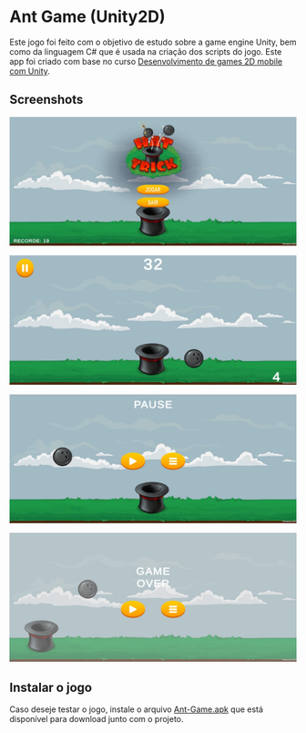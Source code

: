 # **Ant Game (Unity2D)**

Este jogo foi feito com o objetivo de estudo sobre a game engine Unity, bem como da linguagem C# que é usada na criação dos scripts do jogo.
Este app foi criado com base no curso [Desenvolvimento de games 2D mobile com Unity](https://www.udemy.com/course/desenvolvimento-de-games-2d-mobile-com-unity/).

## **Screenshots**

![](https://github.com/EuDavidReis-ODev/hat-game-unity/blob/master/ImagesReadme/MainMenu.jpeg?raw=true)

![](https://github.com/EuDavidReis-ODev/hat-game-unity/blob/master/ImagesReadme/Game.jpeg?raw=true)

![](https://github.com/EuDavidReis-ODev/hat-game-unity/blob/master/ImagesReadme/Pause.jpeg?raw=true)

![](https://github.com/EuDavidReis-ODev/hat-game-unity/blob/master/ImagesReadme/GameOver.jpeg?raw=true)

## Instalar o jogo

Caso deseje testar o jogo, instale o arquivo [Ant-Game.apk](https://drive.google.com/file/d/1db6NuTxgt1Xakwhb6Ly9MZCWjlquFyHx/view?usp=share_link) que está disponível para download junto com o projeto.